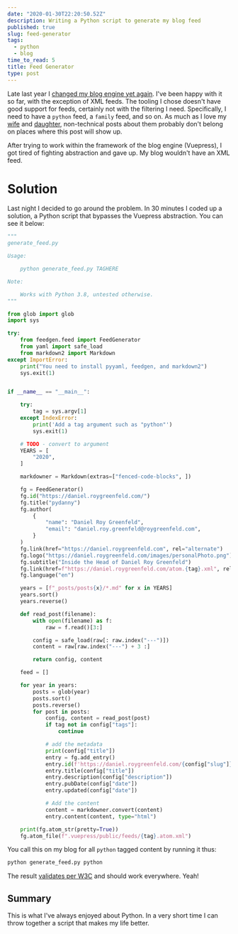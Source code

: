 ```yaml
---
date: "2020-01-30T22:20:50.52Z"
description: Writing a Python script to generate my blog feed
published: true
slug: feed-generator
tags:
  - python
  - blog
time_to_read: 5
title: Feed Generator
type: post
---
```


Late last year I [changed my blog engine yet again](/moving-to-vuepress.html). I've been happy with it so far, with the exception of XML feeds. The tooling I chose doesn't have good support for feeds, certainly not with the filtering I need. Specifically, I need to have a `python` feed, a `family` feed, and so on. As much as I love my [wife](https://audrey.feldroy.com) and [daughter](/recap-2019-resolutions-2020.html#my-daughter-was-born), non-technical posts about them probably don't belong on places where this post will show up.

After trying to work within the framework of the blog engine (Vuepress), I got tired of fighting abstraction and gave up. My blog wouldn't have an XML feed.

# Solution

Last night I decided to go around the problem. In 30 minutes I coded up a solution, a Python script that bypasses the Vuepress abstraction. You can see it below:

``` python
"""
generate_feed.py

Usage:

    python generate_feed.py TAGHERE

Note:

    Works with Python 3.8, untested otherwise.
"""

from glob import glob
import sys

try:
    from feedgen.feed import FeedGenerator
    from yaml import safe_load
    from markdown2 import Markdown
except ImportError:
    print("You need to install pyyaml, feedgen, and markdown2")
    sys.exit(1)


if __name__ == "__main__":

    try:
        tag = sys.argv[1]
    except IndexError:
        print('Add a tag argument such as "python"')
        sys.exit(1)

    # TODO - convert to argument
    YEARS = [
        "2020",
    ]

    markdowner = Markdown(extras=["fenced-code-blocks", ])

    fg = FeedGenerator()
    fg.id("https://daniel.roygreenfeld.com/")
    fg.title("pydanny")
    fg.author(
        {
            "name": "Daniel Roy Greenfeld",
            "email": "daniel.roy.greenfeld@roygreenfeld.com",
        }
    )
    fg.link(href="https://daniel.roygreenfeld.com", rel="alternate")
    fg.logo("https://daniel.roygreenfeld.com/images/personalPhoto.png")
    fg.subtitle("Inside the Head of Daniel Roy Greenfeld")
    fg.link(href=f"https://daniel.roygreenfeld.com/atom.{tag}.xml", rel="self")
    fg.language("en")

    years = [f"_posts/posts{x}/*.md" for x in YEARS]
    years.sort()
    years.reverse()

    def read_post(filename):
        with open(filename) as f:
            raw = f.read()[3:]

        config = safe_load(raw[: raw.index("---")])
        content = raw[raw.index("---") + 3 :]

        return config, content

    feed = []

    for year in years:
        posts = glob(year)
        posts.sort()
        posts.reverse()
        for post in posts:
            config, content = read_post(post)
            if tag not in config["tags"]:
                continue

            # add the metadata
            print(config["title"])
            entry = fg.add_entry()
            entry.id(f'https://daniel.roygreenfeld.com/{config["slug"]}.html')
            entry.title(config["title"])
            entry.description(config["description"])
            entry.pubDate(config["date"])
            entry.updated(config["date"])

            # Add the content
            content = markdowner.convert(content)
            entry.content(content, type="html")

    print(fg.atom_str(pretty=True))
    fg.atom_file(f".vuepress/public/feeds/{tag}.atom.xml")

```

You call this on my blog for all `python` tagged content by running it thus:

``` bash
python generate_feed.py python
```

The result [validates per W3C](https://validator.w3.org/feed/#validate_by_input) and should work everywhere. Yeah! 

## Summary

This is what I've always enjoyed about Python. In a very short time I can throw together a script that makes my life better. 